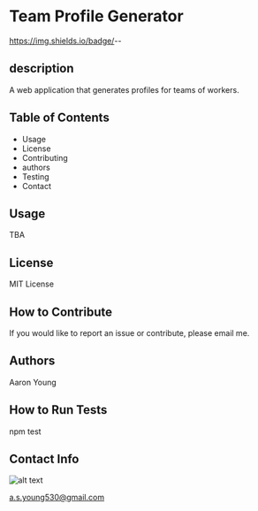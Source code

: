 # Team Profile Generator

https://img.shields.io/badge/<LABEL>-<Aaron Young>-<yellow>
## description
A web application that generates profiles for teams of workers.
## Table of Contents
- Usage
- License
- Contributing
- authors
- Testing
- Contact
## Usage
TBA
## License
MIT License
## How to Contribute
If you would like to report an issue or contribute, please email me.
## Authors 
Aaron Young
## How to Run Tests 
npm test
## Contact Info
![alt text](https://avatars3.githubusercontent.com/u/60280417?s=460&u=37ccd56cfa83adcfe221dcca295c8e1dc564d55d&v=4)

a.s.young530@gmail.com
